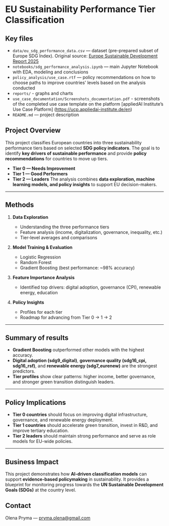 # EU Sustainability Performance Tier Classification

## Key files
- `data/eu_sdg_performance_data.csv` — dataset (pre-prepared subset of Europe SDG Index). Original source: [Europe Sustainable Development Report 2025](https://eu-dashboards.sdgindex.org/)
- `notebooks/sdg_performance_analysis.ipynb` — main Jupyter Notebook with EDA, modeling and conclusions
- `policy_analysis/use_case.rtf` — policy recommendations on how to choose paths to improve countries' levels based on the analysis conducted
- `reports/` - graphs and charts
- `use_case_documentation/Screenshots_documentation.pdf` - screenshots of the completed use case template on the platform [appliedAI Institute’s Use Case Platform] (https://ucp.appliedai-institute.de/en)
- `README.md` — project description

## Project Overview
This project classifies European countries into three sustainability performance tiers based on selected **SDG policy indicators**.
The goal is to identify **key drivers of sustainable performance** and provide **policy recommendations** for countries to move up tiers.
- **Tier 0 — Needs Improvement**
- **Tier 1 — Good Performers**
- **Tier 2 — Leaders**
The analysis combines **data exploration, machine learning models, and policy insights** to support EU decision-makers.

---
## Methods
1. **Data Exploration**
   - Understanding the three performance tiers
   - Feature analysis (income, digitalization, governance, inequality, etc.)
   - Tier-level averages and comparisons

2. **Model Training & Evaluation**
   - Logistic Regression
   - Random Forest
   - Gradient Boosting (best performance: ~98% accuracy)

3. **Feature Importance Analysis**
   - Identified top drivers: digital adoption, governance (CPI), renewable energy, education

4. **Policy Insights**
   - Profiles for each tier
   - Roadmap for advancing from Tier 0 → 1 → 2

---
## Summary of results
- **Gradient Boosting** outperformed other models with the highest accuracy.
- **Digital adoption (sdg9_digital)**, **governance quality (sdg16_cpi, sdg16_rsf)**, and **renewable energy (sdg7_eurenew)** are the strongest predictors.
- **Tier profiles** show clear patterns: higher income, better governance, and stronger green transition distinguish leaders.

---
## Policy Implications
- **Tier 0 countries** should focus on improving digital infrastructure, governance, and renewable energy deployment.
- **Tier 1 countries** should accelerate green transition, invest in R&D, and improve tertiary education.
- **Tier 2 leaders** should maintain strong performance and serve as role models for EU-wide policies.

---
## Business Impact
This project demonstrates how **AI-driven classification models** can support **evidence-based policymaking** in sustainability.
It provides a blueprint for monitoring progress towards the **UN Sustainable Development Goals (SDGs)** at the country level.

## Contact
Olena Pryma — pryma.olena@gmail.com
